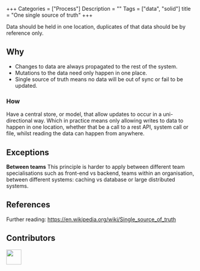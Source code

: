 
+++
Categories = ["Process"]
Description = ""
Tags = ["data", "solid"]
title = "One single source of truth"
+++

Data should be held in one location, duplicates of that data should be by reference only.


## Why

* Changes to data are always propagated to the rest of the system.
* Mutations to the data need only happen in one place.
* Single source of truth means no data will be out of sync or fail to be updated.

### How

Have a central store, or model, that allow updates to occur in a uni-directional way. Which in practice means only allowing writes to data to happen in one location, whether that be a call to a rest API, system call or file, whilst reading the data can happen from anywhere.


## Exceptions

**Between teams** This principle is harder to apply between different team specialisations such as front-end vs backend, teams within an organisation, between different systems: caching vs database or large distributed systems.



## References
Further reading:
https://en.wikipedia.org/wiki/Single_source_of_truth


## Contributors

<a class="contributor" alt="Adam Craven" href="https://github.com/adamcraven">
  <img src="https://github.com/adamcraven.png?size=80" width="40">
</a>

